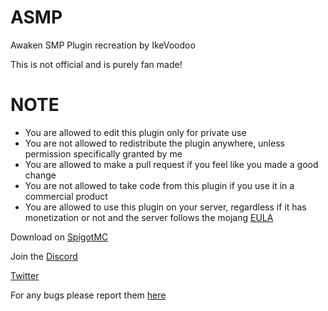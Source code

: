 # ASMP
Awaken SMP Plugin recreation by IkeVoodoo

This is not official and is purely fan made!

# NOTE

  - You are allowed to edit this plugin only for private use
  - You are not allowed to redistribute the plugin anywhere, unless permission specifically granted by me
  - You are allowed to make a pull request if you feel like you made a good change
  - You are not allowed to take code from this plugin if you use it in a commercial product
  - You are allowed to use this plugin on your server, regardless if it has monetization or not and the server follows the mojang [EULA](https://account.mojang.com/documents/minecraft_eula)

Download on [SpigotMC](https://www.spigotmc.org/resources/awakensmp-plugin.100577/)

Join the [Discord](https://refinedtech.dev/discord)

[Twitter](https://refinedtech.dev/twitter)

For any bugs please report them [here](https://refinedtech.dev/discord)
